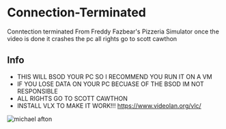 # Connection-Terminated
Conntection terminated From Freddy Fazbear's Pizzeria Simulator once the video is done it crashes the pc all rights go to scott cawthon

## Info
- THIS WILL BSOD YOUR PC SO I RECOMMEND YOU RUN IT ON A VM 
- IF YOU LOSE DATA ON YOUR PC BECUASE OF THE BSOD IM NOT RESPONSIBLE 
- ALL RIGHTS GO TO SCOTT CAWTHON 
- INSTALL VLX TO MAKE IT WORK!!! https://www.videolan.org/vlc/

![michael afton](https://external-content.duckduckgo.com/iu/?u=https%3A%2F%2Fi.ytimg.com%2Fvi%2FsYVr2Usj9v8%2Fmaxresdefault.jpg&f=1&nofb=1&ipt=f18d7fec33fe31a63b697ab21ac1e98c43a38936ca19b66be98858c327f04b32&ipo=images)
